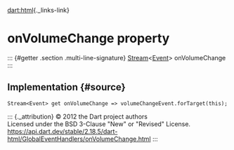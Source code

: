 [dart:html](../../dart-html/dart-html-library){._links-link}

onVolumeChange property
=======================

::: {#getter .section .multi-line-signature}
[Stream](../../dart-async/stream-class)\<[Event](../event-class)\>
onVolumeChange
:::

Implementation {#source}
--------------

``` {.language-dart data-language="dart"}
Stream<Event> get onVolumeChange => volumeChangeEvent.forTarget(this);
```

::: {._attribution}
© 2012 the Dart project authors\
Licensed under the BSD 3-Clause \"New\" or \"Revised\" License.\
<https://api.dart.dev/stable/2.18.5/dart-html/GlobalEventHandlers/onVolumeChange.html>
:::
